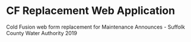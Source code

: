 # CF Replacement Web Application
Cold Fusion web form replacement for Maintenance Announces - Suffolk County Water Authority 2019

